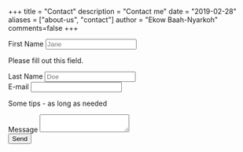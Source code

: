 +++
title = "Contact"
description = "Contact me"
date = "2019-02-28"
aliases = ["about-us", "contact"]
author = "Ekow Baah-Nyarkoh"
comments=false
+++

<form class="w-full max-w-lg" method="post" action="https://forms.un-static.com/forms/97e7d02507239c2835a21d09368f04ed6fdeafdd">
  <div class="flex flex-wrap -mx-3 mb-6">
    <div class="w-full md:w-1/2 px-3 mb-6 md:mb-0">
      <label class="block uppercase tracking-wide text-gray-700 text-xs font-bold mb-2" for="grid-first-name">
        First Name
      </label>
      <input class="appearance-none block w-full bg-gray-200 text-gray-700 border border-red-500 rounded py-3 px-4 mb-3 leading-tight focus:outline-none focus:bg-white" id="grid-first-name" type="text" placeholder="Jane">
      <p class="text-red-500 text-xs italic">Please fill out this field.</p>
    </div>
    <div class="w-full md:w-1/2 px-3">
      <label class="block uppercase tracking-wide text-gray-700 text-xs font-bold mb-2" for="grid-last-name">
        Last Name
      </label>
      <input class="appearance-none block w-full bg-gray-200 text-gray-700 border border-gray-200 rounded py-3 px-4 leading-tight focus:outline-none focus:bg-white focus:border-gray-500" id="grid-last-name" type="text" placeholder="Doe">
    </div>
  </div>
  <div class="flex flex-wrap -mx-3 mb-6">
    <div class="w-full px-3">
      <label class="block uppercase tracking-wide text-gray-700 text-xs font-bold mb-2" for="grid-password">
        E-mail
      </label>
      <input class="appearance-none block w-full bg-gray-200 text-gray-700 border border-gray-200 rounded py-3 px-4 mb-3 leading-tight focus:outline-none focus:bg-white focus:border-gray-500" id="email" type="email">
      <p class="text-gray-600 text-xs italic">Some tips - as long as needed</p>
    </div>
  </div>
  <div class="flex flex-wrap -mx-3 mb-6">
    <div class="w-full px-3">
      <label class="block uppercase tracking-wide text-gray-700 text-xs font-bold mb-2" for="grid-password">
        Message
      </label>
      <textarea class=" no-resize appearance-none block w-full bg-gray-200 text-gray-700 border border-gray-200 rounded py-3 px-4 mb-3 leading-tight focus:outline-none focus:bg-white focus:border-gray-500 h-48 resize-none" id="message"></textarea>
    </div>
  </div>
  <div class="md:flex md:items-center">
    <div class="md:w-1/3">
      <button class="shadow bg-teal-400 hover:bg-teal-400 focus:shadow-outline focus:outline-none text-white font-bold py-2 px-4 rounded"  name="submit"  type="submit">
        Send
      </button>
    </div>
    <div class="md:w-2/3"></div>
  </div>
</form>
